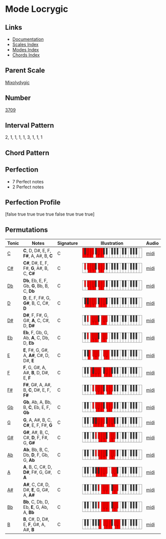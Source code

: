 # Mode Locrygic

## Links

- [Documentation](index.md)
- [Scales Index](Scales.md)
- [Modes Index](Modes.md)
- [Chords Index](Chords.md)

## Parent Scale

[Mixolydygic](ScaleMixolydygic.md)

## Number

[3709](https://ianring.com/musictheory/scales/3709)

## Interval Pattern

2, 1, 1, 1, 1, 3, 1, 1, 1

## Chord Pattern



## Perfection

- 7 Perfect notes
- 2 Perfect notes

## Perfection Profile

[false true true true true false true true true]

## Permutations

| Tonic | Notes | Signature | Illustration | Audio |
|-------|-------|-----------|--------------|-------|
| [C](ModeCNaturalLocrygic.md) | **C**, D, D#, E, F, **F#**, A, A#, B, **C** | C | ![CNaturalLocrygic](ModeCNaturalLocrygic.png) | [midi](https://github.com/edipermadi/music/blob/main/docs/ModeCNaturalLocrygic.mid?raw=true) |
| [C#](ModeCSharpLocrygic.md) | **C#**, D#, E, F, F#, **G**, A#, B, C, **C#** | C | ![CSharpLocrygic](ModeCSharpLocrygic.png) | [midi](https://github.com/edipermadi/music/blob/main/docs/ModeCSharpLocrygic.mid?raw=true) |
| [Db](ModeDFlatLocrygic.md) | **Db**, Eb, E, F, Gb, **G**, Bb, B, C, **Db** | C | ![DFlatLocrygic](ModeDFlatLocrygic.png) | [midi](https://github.com/edipermadi/music/blob/main/docs/ModeDFlatLocrygic.mid?raw=true) |
| [D](ModeDNaturalLocrygic.md) | **D**, E, F, F#, G, **G#**, B, C, C#, **D** | C | ![DNaturalLocrygic](ModeDNaturalLocrygic.png) | [midi](https://github.com/edipermadi/music/blob/main/docs/ModeDNaturalLocrygic.mid?raw=true) |
| [D#](ModeDSharpLocrygic.md) | **D#**, F, F#, G, G#, **A**, C, C#, D, **D#** | C | ![DSharpLocrygic](ModeDSharpLocrygic.png) | [midi](https://github.com/edipermadi/music/blob/main/docs/ModeDSharpLocrygic.mid?raw=true) |
| [Eb](ModeEFlatLocrygic.md) | **Eb**, F, Gb, G, Ab, **A**, C, Db, D, **Eb** | C | ![EFlatLocrygic](ModeEFlatLocrygic.png) | [midi](https://github.com/edipermadi/music/blob/main/docs/ModeEFlatLocrygic.mid?raw=true) |
| [E](ModeENaturalLocrygic.md) | **E**, F#, G, G#, A, **A#**, C#, D, D#, **E** | C | ![ENaturalLocrygic](ModeENaturalLocrygic.png) | [midi](https://github.com/edipermadi/music/blob/main/docs/ModeENaturalLocrygic.mid?raw=true) |
| [F](ModeFNaturalLocrygic.md) | **F**, G, G#, A, A#, **B**, D, D#, E, **F** | C | ![FNaturalLocrygic](ModeFNaturalLocrygic.png) | [midi](https://github.com/edipermadi/music/blob/main/docs/ModeFNaturalLocrygic.mid?raw=true) |
| [F#](ModeFSharpLocrygic.md) | **F#**, G#, A, A#, B, **C**, D#, E, F, **F#** | C | ![FSharpLocrygic](ModeFSharpLocrygic.png) | [midi](https://github.com/edipermadi/music/blob/main/docs/ModeFSharpLocrygic.mid?raw=true) |
| [Gb](ModeGFlatLocrygic.md) | **Gb**, Ab, A, Bb, B, **C**, Eb, E, F, **Gb** | C | ![GFlatLocrygic](ModeGFlatLocrygic.png) | [midi](https://github.com/edipermadi/music/blob/main/docs/ModeGFlatLocrygic.mid?raw=true) |
| [G](ModeGNaturalLocrygic.md) | **G**, A, A#, B, C, **C#**, E, F, F#, **G** | C | ![GNaturalLocrygic](ModeGNaturalLocrygic.png) | [midi](https://github.com/edipermadi/music/blob/main/docs/ModeGNaturalLocrygic.mid?raw=true) |
| [G#](ModeGSharpLocrygic.md) | **G#**, A#, B, C, C#, **D**, F, F#, G, **G#** | C | ![GSharpLocrygic](ModeGSharpLocrygic.png) | [midi](https://github.com/edipermadi/music/blob/main/docs/ModeGSharpLocrygic.mid?raw=true) |
| [Ab](ModeAFlatLocrygic.md) | **Ab**, Bb, B, C, Db, **D**, F, Gb, G, **Ab** | C | ![AFlatLocrygic](ModeAFlatLocrygic.png) | [midi](https://github.com/edipermadi/music/blob/main/docs/ModeAFlatLocrygic.mid?raw=true) |
| [A](ModeANaturalLocrygic.md) | **A**, B, C, C#, D, **D#**, F#, G, G#, **A** | C | ![ANaturalLocrygic](ModeANaturalLocrygic.png) | [midi](https://github.com/edipermadi/music/blob/main/docs/ModeANaturalLocrygic.mid?raw=true) |
| [A#](ModeASharpLocrygic.md) | **A#**, C, C#, D, D#, **E**, G, G#, A, **A#** | C | ![ASharpLocrygic](ModeASharpLocrygic.png) | [midi](https://github.com/edipermadi/music/blob/main/docs/ModeASharpLocrygic.mid?raw=true) |
| [Bb](ModeBFlatLocrygic.md) | **Bb**, C, Db, D, Eb, **E**, G, Ab, A, **Bb** | C | ![BFlatLocrygic](ModeBFlatLocrygic.png) | [midi](https://github.com/edipermadi/music/blob/main/docs/ModeBFlatLocrygic.mid?raw=true) |
| [B](ModeBNaturalLocrygic.md) | **B**, C#, D, D#, E, **F**, G#, A, A#, **B** | C | ![BNaturalLocrygic](ModeBNaturalLocrygic.png) | [midi](https://github.com/edipermadi/music/blob/main/docs/ModeBNaturalLocrygic.mid?raw=true) |
